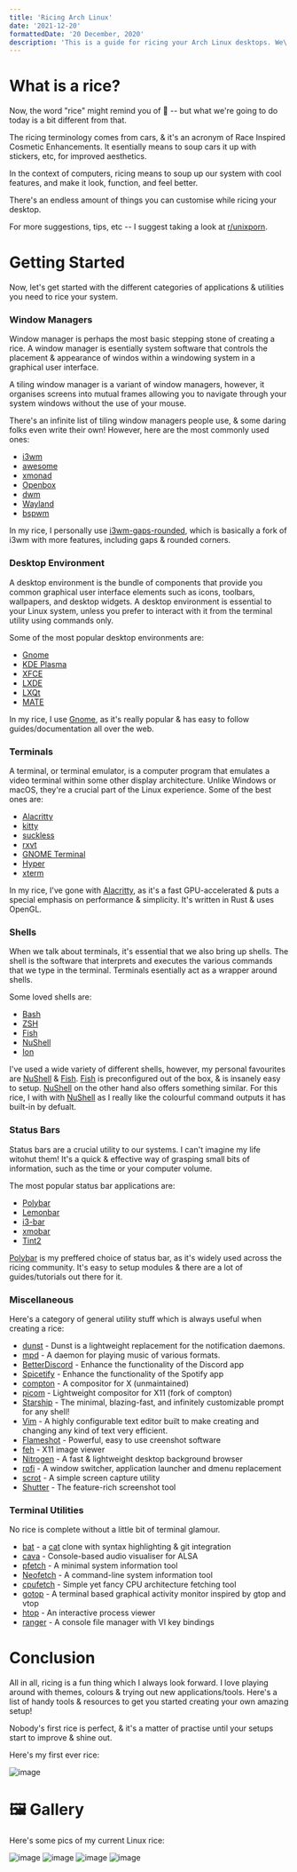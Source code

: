 ```yaml
---
title: 'Ricing Arch Linux'
date: '2021-12-20'
formattedDate: '20 December, 2020'
description: 'This is a guide for ricing your Arch Linux desktops. We\'ll be going over different applications & how you can customise them to make the Linux setup of your dreams!'
---
```


# What is a rice?

Now, the word "rice" might remind you of 🍚 -- but what we're going to do today is a bit different from that.

The ricing terminology comes from cars, & it's an acronym of Race Inspired Cosmetic Enhancements. It esentially means to soup cars it up with stickers, etc, for improved aesthetics.

In the context of computers, ricing means to soup up our system with cool features, and make it look, function, and feel better.

There's an endless amount of things you can customise while ricing your desktop.

For more suggestions, tips, etc -- I suggest taking a look at [r/unixporn](https://www.reddit.com/r/unixporn/).

# Getting Started

Now, let's get started with the different categories of applications & utilities you need to rice your system.

### Window Managers

Window manager is perhaps the most basic stepping stone of creating a rice. A window manager is esentially system software that controls the placement & appearance of windos within a windowing system in a graphical user interface.

A tiling window manager is a variant of window managers, however, it organises screens into mutual frames allowing you to navigate through your system windows without the use of your mouse.

There's an infinite list of tiling window managers people use, & some daring folks even write their own! However, here are the most commonly used ones:

- [i3wm](https://i3wm.org/)
- [awesome](https://awesomewm.org/)
- [xmonad](https://xmonad.org/)
- [Openbox](http://openbox.org/wiki/Main_Page)
- [dwm](https://dwm.suckless.org/)
- [Wayland](https://wayland.freedesktop.org/)
- [bspwm](https://github.com/baskerville/bspwm)

In my rice, I personally use [i3wm-gaps-rounded](https://aur.archlinux.org/packages/i3-gaps-rounded-git/), which is basically a fork of i3wm with more features, including gaps & rounded corners.

### Desktop Environment

A desktop environment is the bundle of components that provide you common graphical user interface elements such as icons, toolbars, wallpapers, and desktop widgets. A desktop environment is essential to your Linux system, unless you prefer to interact with it from the terminal utility using commands only.

Some of the most popular desktop environments are:

- [Gnome](https://www.gnome.org/)
- [KDE Plasma](https://kde.org/plasma-desktop/)
- [XFCE](https://www.xfce.org/)
- [LXDE](https://www.lxde.org/)
- [LXQt](https://lxqt-project.org/)
- [MATE](https://mate-desktop.org/)

In my rice, I use [Gnome](https://www.gnome.org/), as it's really popular & has easy to follow guides/documentation all over the web.

### Terminals

A terminal, or terminal emulator, is a computer program that emulates a video terminal within some other display architecture. Unlike Windows or macOS, they're a crucial part of the Linux experience. Some of the best ones are:

- [Alacritty](https://github.com/alacritty/alacritty)
- [kitty](https://sw.kovidgoyal.net/kitty/)
- [suckless](https://st.suckless.org/)
- [rxvt](http://rxvt.sourceforge.net/)
- [GNOME Terminal](https://github.com/GNOME/gnome-terminal)
- [Hyper](https://hyper.is/)
- [xterm](https://invisible-island.net/xterm/)

In my rice, I've gone with [Alacritty](https://github.com/alacritty/alacritty), as it's a fast GPU-accelerated & puts a special emphasis on performance & simplicity. It's written in Rust & uses OpenGL.

### Shells

When we talk about terminals, it's essential that we also bring up shells. The shell is the software that interprets and executes the various commands that we type in the terminal. Terminals esentially act as a wrapper around shells.

Some loved shells are:

- [Bash](https://www.gnu.org/software/bash/)
- [ZSH](https://zsh.sourceforge.io/)
- [Fish](https://fishshell.com/)
- [NuShell](https://www.nushell.sh/)
- [Ion](https://docs.rs/crate/ion-shell/1.0.5)

I've used a wide variety of different shells, however, my personal favourites are [NuShell](https://www.nushell.sh/) & [Fish](https://fishshell.com/). [Fish](https://fishshell.com/) is preconfigured out of the box, & is insanely easy to setup. [NuShell](https://www.nushell.sh/) on the other hand also offers something similar. For this rice, I with with [NuShell](https://www.nushell.sh/) as I really like the colourful command outputs it has built-in by defualt.

### Status Bars

Status bars are a crucial utility to our systems. I can't imagine my life witohut them! It's a quick & effective way of grasping small bits of information, such as the time or your computer volume.

The most popular status bar applications are:

- [Polybar](https://polybar.github.io/)
- [Lemonbar](https://github.com/LemonBoy/bar)
- [i3-bar](https://i3wm.org/docs/userguide.html#_configuring_i3bar)
- [xmobar](https://xmobar.org/)
- [Tint2](https://wiki.archlinux.org/title/tint2)

[Polybar](https://polybar.github.io/) is my preffered choice of status bar, as it's widely used across the ricing community. It's easy to setup modules & there are a lot of guides/tutorials out there for it.

### Miscellaneous

Here's a category of general utility stuff which is always useful when creating a rice:

- [dunst](https://dunst-project.org/) - Dunst is a lightweight replacement for the notification daemons.
- [mpd](https://www.musicpd.org/) - A daemon for playing music of various formats.
- [BetterDiscord](https://betterdiscord.app/) - Enhance the functionality of the Discord app
- [Spicetify](https://github.com/khanhas/spicetify-cli) - Enhance the functionality of the Spotify app
- [compton](https://github.com/chjj/compton) - A compositor for X (unmaintained)
- [picom](https://github.com/yshui/picom) - Lightweight compositor for X11 (fork of compton)
- [Starship](https://starship.rs/) - The minimal, blazing-fast, and infinitely customizable prompt for any shell!
- [Vim](https://www.vim.org/) - A highly configurable text editor built to make creating and changing any kind of text very efficient.
- [Flameshot](https://flameshot.org/) - Powerful, easy to use creenshot software
- [feh](https://feh.finalrewind.org/) - X11 image viewer
- [Nitrogen](https://wiki.archlinux.org/title/nitrogen) - A fast & lightweight desktop background browser
- [rofi](https://github.com/davatorium/rofi) - A window switcher, application launcher and dmenu replacement
- [scrot](https://github.com/dreamer/scrot) - A simple screen capture utility
- [Shutter](https://shutter-project.org/) - The feature-rich screenshot tool

### Terminal Utilities

No rice is complete without a little bit of terminal glamour.

- [bat](https://github.com/sharkdp/bat) - a [cat](<https://en.wikipedia.org/wiki/Cat_(Unix)>) clone with syntax highlighting & git integration
- [cava](https://github.com/karlstav/cava) - Console-based audio visualiser for ALSA
- [pfetch](https://github.com/dylanaraps/pfetch) - A minimal system information tool
- [Neofetch](https://github.com/dylanaraps/neofetch) - A command-line system information tool
- [cpufetch](https://github.com/Dr-Noob/cpufetch) - Simple yet fancy CPU architecture fetching tool
- [gotop](https://github.com/cjbassi/gotop) - A terminal based graphical activity monitor inspired by gtop and vtop
- [htop](https://htop.dev/) - An interactive process viewer
- [ranger](https://ranger.github.io/) - A console file manager with VI key bindings

# Conclusion

All in all, ricing is a fun thing which I always look forward. I love playing around with themes, colours & trying out new applications/tools. Here's a list of handy tools & resources to get you started creating your own amazing setup!

Nobody's first rice is perfect, & it's a matter of practise until your setups start to improve & shine out.

Here's my first ever rice:

![image](https://user-images.githubusercontent.com/69592270/107448427-a7dea580-6b0f-11eb-8529-1a71bd7d90ec.png)

# 🖼️ Gallery

Here's some pics of my current Linux rice:

![image](https://user-images.githubusercontent.com/69592270/144723641-b42d960d-5fca-42e1-99f1-ac11b4cb160b.png)
![image](https://user-images.githubusercontent.com/69592270/144723771-11286d0d-0141-4564-b825-4fafc15e11ea.png)
![image](https://user-images.githubusercontent.com/69592270/144723927-2c924750-e5fc-487e-a336-4ee57b269038.png)
![image](https://user-images.githubusercontent.com/69592270/144723969-f8345c5a-29ab-4ee5-bded-ea014cef8b72.png)
